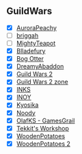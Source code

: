 ## GuildWars

- [x] [AuroraPeachy](https://www.youtube.com/channel/UCrzoluANZlhi24mlQVouTmg)
- [ ] [briggah](https://www.youtube.com/channel/UCwtjGb3GIIiQFqh6qSjCLQQ)
- [ ] [MightyTeapot](https://www.youtube.com/channel/UCWXo84TV1a6XJZcDOuq6zaQ)
- [x] [Blladefury](https://www.youtube.com/channel/UC7nUyGEbh_Teg39f_pU-xEg)
- [x] [Bog Otter](https://www.youtube.com/channel/UCSzOtbN2xTsI8aQPM2sMmpQ)
- [x] [DreamyAbaddon](https://www.youtube.com/channel/UCdBwDo_F1wNOxZmgjn-KxvA)
- [x] [Guild Wars 2](https://www.youtube.com/channel/UCP_FgMqOxp_VsM0UfrL-DxA)
- [x] [Guild Wars 2 zone](https://www.youtube.com/channel/UCbHDzLNUyu_HT7nRSNjriUA)
- [x] [INKS](https://www.youtube.com/channel/UCbVGUvx_9SuAYrgJOzBYT7Q)
- [x] [INOY](https://www.youtube.com/channel/UCSoOx7NVJFnolqUwXZ2ghxQ)
- [x] [Kyosika](https://www.youtube.com/channel/UCdg2omrlUUYx_tnyIgNiJSg)
- [x] [Noody](https://www.youtube.com/channel/UC-QH304zT3qOQ2PKrFmngSQ)
- [x] [OlafKS - GamesGrail](https://www.youtube.com/channel/UCRn-m-2nlUUWtBkPb4gRdTg)
- [x] [Tekkit's Workshop](https://www.youtube.com/channel/UC0Feu7AF3QW-WvqRAgs1ycw)
- [x] [WoodenPotatoes](https://www.youtube.com/channel/UCYUY9_i44IDNOs_Ja815mlA)
- [x] [WoodenPotatoes 2](https://www.youtube.com/channel/UC07_U_mN9-gljJkwcGbifcQ)
